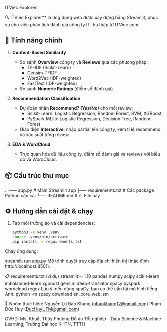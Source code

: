 ITViec Explorer

🔍 ITViec Explorer** là ứng dụng web được xây dựng bằng Streamlit, phục vụ cho việc phân tích đánh giá công ty IT thu thập từ ITViec.com.  

## 🚀 Tính năng chính

1. **Content-Based Similarity**  
   - So sánh **Overview** công ty và **Reviews** qua các phương pháp:
     - TF-IDF (Scikit-Learn)
     - Gensim-TFIDF
     - Word2Vec (IDF-weighted)
     - FastText (IDF-weighted)
   - So sánh **Numeric Ratings** (điểm số đánh giá).

2. **Recommendation Classification**  
   - Dự đoán nhãn **Recommend? (Yes/No)** cho mỗi review:
     - Scikit-Learn: Logistic Regression, Random Forest, SVM, XGBoost
     - PySpark MLlib: Logistic Regression, Decision Tree, Random Forest
   - Giao diện **Interactive**: nhập partial tên công ty, xem tỉ lệ recommend và xác suất từng review.

3. **EDA & WordCloud**  
   - Trực quan hóa dữ liệu công ty, điểm số đánh giá và reviews với biểu đồ và WordCloud.

## 📦 Cấu trúc thư mục
.
├── app.py # Main Streamlit app
├── requirements.txt # Các package Python cần cài
└── README.md # ← File này


## ⚙️ Hướng dẫn cài đặt & chạy

1. Tạo môi trường ảo và cài dependencies:
   ```bash
   python3 -m venv .venv
   source .venv/bin/activate
   pip install -r requirements.txt
Chạy ứng dụng:

streamlit run app.py
Mở trình duyệt truy cập địa chỉ hiển thị (mặc định http://localhost:8501).

📋 requirements.txt (ví dụ)
streamlit>=1.10
pandas
numpy
scipy
scikit-learn
imbalanced-learn
xgboost
gensim
deep-translator
spacy
pyspark
wordcloud
regex
Lưu ý: nếu dùng spaCy, bạn có thể cần tải mô hình tiếng Anh:
python -m spacy download en_core_web_sm

👥 Nhóm thực hiện:
Nguyễn Lư Bảo Khang (nbaokhang12@gmail.com)
Phạm Đức Huy (DucHuyUFM@gmail.com)

GVHD: Ms. Khuất Thùy Phương
Đồ án Tốt nghiệp – Data Science & Machine Learning, Trường Đại học KHTN, TTTH
